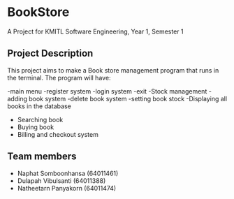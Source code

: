 # BookStore
A Project for KMITL Software Engineering, Year 1, Semester 1

## Project Description
This project aims to make a Book store management program that runs in the terminal. The program will have:


-main menu
	-register system
	-login system
	-exit
-Stock management
	-adding book system
	-delete book system
	-setting book stock
	-Displaying all books in the database
- Searching book
- Buying book
- Billing and checkout system

## Team members
* Naphat Somboonhansa (64011461)
* Dulapah Vibulsanti (64011388)
* Natheetarn Panyakorn (64011474)
